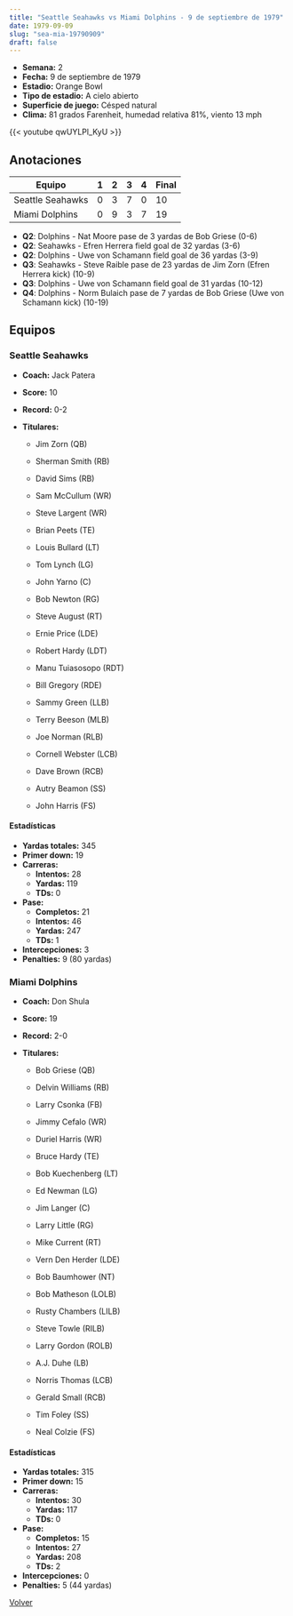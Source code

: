 ```yaml
---
title: "Seattle Seahawks vs Miami Dolphins - 9 de septiembre de 1979"
date: 1979-09-09
slug: "sea-mia-19790909"
draft: false
---
```


- **Semana:** 2
- **Fecha:** 9 de septiembre de 1979
- **Estadio:** Orange Bowl
- **Tipo de estadio:** A cielo abierto
- **Superficie de juego:** Césped natural
- **Clima:** 81 grados Farenheit, humedad relativa 81%, viento 13 mph


{{< youtube qwUYLPl_KyU >}}


## Anotaciones
| Equipo | 1 | 2 | 3 | 4 | Final |
|--------|---|---|---|---|-------|
| Seattle Seahawks  | 0 | 3 | 7 | 0  | 10 |
| Miami Dolphins  | 0 | 9 | 3 | 7  | 19 |
- **Q2**: Dolphins - Nat Moore pase de 3 yardas de Bob Griese (0-6)
- **Q2**: Seahawks - Efren Herrera field goal de 32 yardas (3-6)
- **Q2**: Dolphins - Uwe von Schamann field goal de 36 yardas (3-9)
- **Q3**: Seahawks - Steve Raible pase de 23 yardas de Jim Zorn (Efren Herrera kick) (10-9)
- **Q3**: Dolphins - Uwe von Schamann field goal de 31 yardas (10-12)
- **Q4**: Dolphins - Norm Bulaich pase de 7 yardas de Bob Griese (Uwe von Schamann kick) (10-19)


## Equipos


### Seattle Seahawks
* **Coach:** Jack Patera
* **Score:** 10
* **Record:** 0-2
* **Titulares:** 

  * Jim Zorn (QB) 

  * Sherman Smith (RB) 

  * David Sims (RB) 

  * Sam McCullum (WR) 

  * Steve Largent (WR) 

  * Brian Peets (TE) 

  * Louis Bullard (LT) 

  * Tom Lynch (LG) 

  * John Yarno (C) 

  * Bob Newton (RG) 

  * Steve August (RT) 

  * Ernie Price (LDE) 

  * Robert Hardy (LDT) 

  * Manu Tuiasosopo (RDT) 

  * Bill Gregory (RDE) 

  * Sammy Green (LLB) 

  * Terry Beeson (MLB) 

  * Joe Norman (RLB) 

  * Cornell Webster (LCB) 

  * Dave Brown (RCB) 

  * Autry Beamon (SS) 

  * John Harris (FS) 

#### Estadísticas
* **Yardas totales:** 345
* **Primer down:** 19
* **Carreras:**
  * **Intentos:** 28
  * **Yardas:** 119
  * **TDs:** 0
* **Pase:**
  * **Completos:** 21
  * **Intentos:** 46
  * **Yardas:** 247
  * **TDs:** 1
* **Intercepciones:** 3
* **Penalties:** 9 (80 yardas)

### Miami Dolphins
* **Coach:** Don Shula
* **Score:** 19
* **Record:** 2-0
* **Titulares:** 

  * Bob Griese (QB) 

  * Delvin Williams (RB) 

  * Larry Csonka (FB) 

  * Jimmy Cefalo (WR) 

  * Duriel Harris (WR) 

  * Bruce Hardy (TE) 

  * Bob Kuechenberg (LT) 

  * Ed Newman (LG) 

  * Jim Langer (C) 

  * Larry Little (RG) 

  * Mike Current (RT) 

  * Vern Den Herder (LDE) 

  * Bob Baumhower (NT) 

  * Bob Matheson (LOLB) 

  * Rusty Chambers (LILB) 

  * Steve Towle (RILB) 

  * Larry Gordon (ROLB) 

  * A.J. Duhe (LB) 

  * Norris Thomas (LCB) 

  * Gerald Small (RCB) 

  * Tim Foley (SS) 

  * Neal Colzie (FS) 

#### Estadísticas
* **Yardas totales:** 315
* **Primer down:** 15
* **Carreras:**
  * **Intentos:** 30
  * **Yardas:** 117
  * **TDs:** 0
* **Pase:**
  * **Completos:** 15
  * **Intentos:** 27
  * **Yardas:** 208
  * **TDs:** 2
* **Intercepciones:** 0
* **Penalties:** 5 (44 yardas)


[Volver](/historia/1979)
